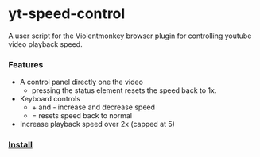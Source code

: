 # yt-speed-control
A user script for the Violentmonkey browser plugin for controlling youtube video playback speed.
### Features

+ A control panel directly one the video
	* pressing the status element resets the speed back to 1x.
+ Keyboard controls
	* \+ and - increase and decrease speed
	* = resets speed back to normal
+ Increase playback speed over 2x (capped at 5)

### [Install](https://github.com/1256-bits/yt-speed-control/raw/release/dist/index.user.js)
